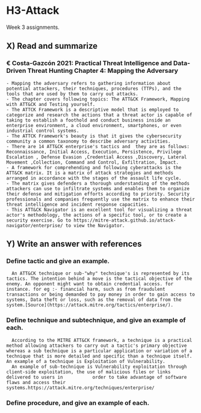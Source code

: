 # H3-Attack
Week 3 assignments.
## X) Read and summarize
  ### € Costa-Gazcón 2021: Practical Threat Intelligence and Data-Driven Threat Hunting Chapter 4: Mapping the Adversary
    - Mapping the adversary refers to gathering information about potential attackers, their techniques, procedures (TTPs), and the tools that are used by them to carry out attacks.
    - The chapter covers following topics: The ATT&CK Framework, Mapping with ATT&CK and Testing yourself. 
    - The ATTCK Framework is a descriptive model that is employed to categorize and research the actions that a threat actor is capable of taking to establish a foothold and conduct business inside an enterprise environment, a cloud environment, smartphones, or even industrial control systems.
    - The ATTCK Framework's beauty is that it gives the cybersecurity community a common taxonomy to describe adversary activities.
    - There are 14 ATT&CK enterprise's tactics and  they are as follows: Reconnaissance, Initial Access, Execution, Persistence, Privilege Escalation , Defense Evasion ,Credential Access ,Discovery, Lateral Movement ,Collection, Command and Control, Exfiltration, Impact.
    - A framework for comprehending and following cyberattacks is the ATT&CK matrix. It is a matrix of attack strategies and methods arranged in accordance with the stages of the assault life cycle.
    - The matrix gives defenders a thorough understanding of the methods attackers can use to infiltrate systems and enables them to organize their defense and mitigation efforts according to priority. Security professionals and companies frequently use the matrix to enhance their threat intelligence and incident response capacities.
    - This ATT&CK Navigator is an excellent tool for visualizing a threat actor's methodology, the actions of a specific tool, or to create a security exercise. Go to https://mitre-attack.github.io/attack-navigator/enterprise/ to view the Navigator.
## Y) Write an answer with references  
  ### Define tactic and give an example.
      An ATT&CK technique or sub-"why" technique's is represented by its tactics. The intention behind a move is the tactical objective of the enemy. An opponent might want to obtain credential access. for instance. for eg :- financial harm, such as from fraudulent transactions or being demanded to pay money in order to gain access to systems, Data theft or loss, such as the removal of data from the system.[Source](https://attack.mitre.org/tactics/enterprise/).
  ### Define technique and subtechnique, and give an example of each.
      According to the MITRE ATT&CK framework, a technique is a practical method allowing attackers to carry out a tactic's primary objective whereas a sub technique is a particular application or variation of a technique that is more detailed and specific than a technique itself. An example of a technique is Exploitation of Vulnerability. 
      An example of sub-technique is Vulnerability exploitation through client-side exploitation, the use of malicious files or links delivered to users in           order to take advantage of software flaws and access their systems.https://attack.mitre.org/techniques/enterprise/
  ### Define procedure, and give an example of each. 
      
    
